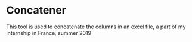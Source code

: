 # Concatener
This tool is used to concatenate the columns in an excel file, a part of my internship in France, summer 2019
